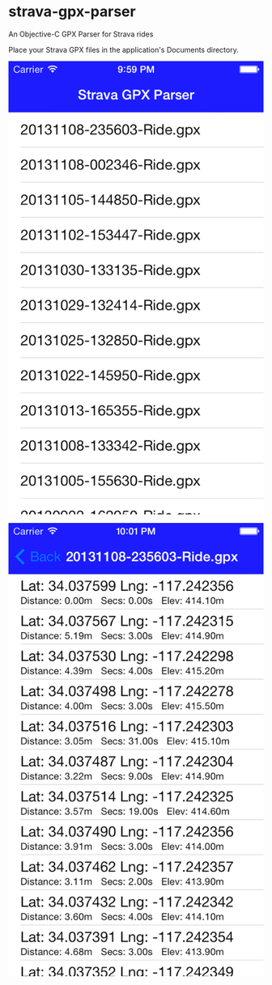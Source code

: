 strava-gpx-parser
=================

An Objective-C GPX Parser for Strava rides

Place your Strava GPX files in the application's Documents directory. 

![Alt text](ss1.png "Main Screen")

![Alt text](ss2.png "GPX Ride Detail View")
